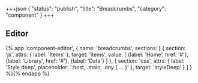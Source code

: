 +++json
{
  "status": "publish",
  "title": "Breadcrumbs",
  "category": "component"
}
+++

## Editor

{%
  app 'component-editor', {
    name: 'breadcrumbs',
    sections: [
      {
        section: 'js',
        attrs: {
          label: 'Items'
        },
        target: 'items',
        value: [
          {label: 'Home', href: '#'},
          {label: 'Library', href: '#'},
          {label: 'Data'}
        ]
      },
      {
        section: 'css',
        attrs: {
          label: 'Style deep',
          placeholder: ':host, .main, .any { ... }'
        },
        target: 'styleDeep'
      }
    ]
  }
%}{% endapp %}
